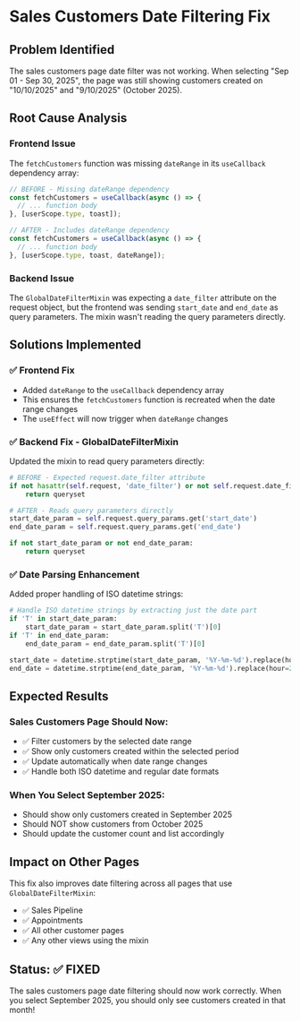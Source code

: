 # Sales Customers Date Filtering Fix

## Problem Identified
The sales customers page date filter was not working. When selecting "Sep 01 - Sep 30, 2025", the page was still showing customers created on "10/10/2025" and "9/10/2025" (October 2025).

## Root Cause Analysis

### **Frontend Issue**
The `fetchCustomers` function was missing `dateRange` in its `useCallback` dependency array:
```typescript
// BEFORE - Missing dateRange dependency
const fetchCustomers = useCallback(async () => {
  // ... function body
}, [userScope.type, toast]);

// AFTER - Includes dateRange dependency  
const fetchCustomers = useCallback(async () => {
  // ... function body
}, [userScope.type, toast, dateRange]);
```

### **Backend Issue**
The `GlobalDateFilterMixin` was expecting a `date_filter` attribute on the request object, but the frontend was sending `start_date` and `end_date` as query parameters. The mixin wasn't reading the query parameters directly.

## Solutions Implemented

### ✅ **Frontend Fix**
- Added `dateRange` to the `useCallback` dependency array
- This ensures the `fetchCustomers` function is recreated when the date range changes
- The `useEffect` will now trigger when `dateRange` changes

### ✅ **Backend Fix - GlobalDateFilterMixin**
Updated the mixin to read query parameters directly:

```python
# BEFORE - Expected request.date_filter attribute
if not hasattr(self.request, 'date_filter') or not self.request.date_filter.get('enabled', False):
    return queryset

# AFTER - Reads query parameters directly
start_date_param = self.request.query_params.get('start_date')
end_date_param = self.request.query_params.get('end_date')

if not start_date_param or not end_date_param:
    return queryset
```

### ✅ **Date Parsing Enhancement**
Added proper handling of ISO datetime strings:
```python
# Handle ISO datetime strings by extracting just the date part
if 'T' in start_date_param:
    start_date_param = start_date_param.split('T')[0]
if 'T' in end_date_param:
    end_date_param = end_date_param.split('T')[0]

start_date = datetime.strptime(start_date_param, '%Y-%m-%d').replace(hour=0, minute=0, second=0, microsecond=0)
end_date = datetime.strptime(end_date_param, '%Y-%m-%d').replace(hour=23, minute=59, second=59, microsecond=999999)
```

## Expected Results

### **Sales Customers Page Should Now:**
- ✅ Filter customers by the selected date range
- ✅ Show only customers created within the selected period
- ✅ Update automatically when date range changes
- ✅ Handle both ISO datetime and regular date formats

### **When You Select September 2025:**
- Should show only customers created in September 2025
- Should NOT show customers from October 2025
- Should update the customer count and list accordingly

## Impact on Other Pages
This fix also improves date filtering across all pages that use `GlobalDateFilterMixin`:
- ✅ Sales Pipeline
- ✅ Appointments  
- ✅ All other customer pages
- ✅ Any other views using the mixin

## Status: ✅ FIXED
The sales customers page date filtering should now work correctly. When you select September 2025, you should only see customers created in that month!



